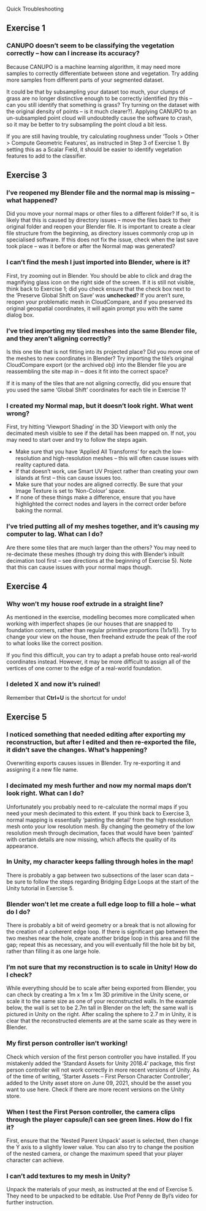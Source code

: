 ﻿Quick Troubleshooting
## Exercise 1
### CANUPO doesn’t seem to be classifying the vegetation correctly – how can I increase its accuracy?
Because CANUPO is a machine learning algorithm, it may need more samples to correctly differentiate between stone and vegetation. Try adding more samples from different parts of your segmented dataset. 

It could be that by subsampling your dataset too much, your clumps of grass are no longer distinctive enough to be correctly identified (try this – can you still identify that something is grass? Try turning on the dataset with the original density of points – is it much clearer?). Applying CANUPO to an un-subsampled point cloud will undoubtedly cause the software to crash, so it may be better to try subsampling the point cloud a bit less.

If you are still having trouble, try calculating roughness under ‘Tools > Other > Compute Geometric Features’, as instructed in Step 3 of Exercise 1. By setting this as a Scalar Field, it should be easier to identify vegetation features to add to the classifier.
## Exercise 3
### I’ve reopened my Blender file and the normal map is missing – what happened?
Did you move your normal maps or other files to a different folder? If so, it is likely that this is caused by directory issues – move the files back to their original folder and reopen your Blender file. It is important to create a clear file structure from the beginning, as directory issues commonly crop up in specialised software. If this does not fix the issue, check when the last save took place – was it before or after the Normal map was generated?
### I can’t find the mesh I just imported into Blender, where is it?
First, try zooming out in Blender. You should be able to click and drag the magnifying glass icon on the right side of the screen. If it is still not visible, think back to Exercise 1; did you check ensure that the check box next to the ‘Preserve Global Shift on Save’ was **unchecked**? If you aren’t sure, reopen your problematic mesh in CloudCompare, and if you preserved its original geospatial coordinates, it will again prompt you with the same dialog box.
### I’ve tried importing my tiled meshes into the same Blender file, and they aren’t aligning correctly?
Is this one tile that is not fitting into its projected place? Did you move one of the meshes to new coordinates in Blender? Try importing the tile’s original CloudCompare export (or the archived obj) into the Blender file you are reassembling the site map in – does it fit into the correct space? 

If it is many of the tiles that are not aligning correctly, did you ensure that you used the same ‘Global Shift’ coordinates for each tile in Exercise 1?
### I created my Normal map, but it doesn’t look right. What went wrong?
First, try hitting ‘Viewport Shading’ in the 3D Viewport with only the decimated mesh visible to see if the detail has been mapped on. If not, you may need to start over and try to follow the steps again. 

- Make sure that you have ‘Applied All Transforms’ for each the low-resolution and high-resolution meshes – this will often cause issues with reality captured data. 
- If that doesn’t work, use Smart UV Project rather than creating your own islands at first – this can cause issues too. 
- Make sure that your nodes are aligned correctly. Be sure that your Image Texture is set to ‘Non-Colour’ space. 
- If none of these things make a difference, ensure that you have highlighted the correct nodes and layers in the correct order before baking the normal. 
### I’ve tried putting all of my meshes together, and it’s causing my computer to lag. What can I do?
Are there some tiles that are much larger than the others? You may need to re-decimate these meshes (though try doing this with Blender’s inbuilt decimation tool first – see directions at the beginning of Exercise 5). Note that this can cause issues with your normal maps though.
## Exercise 4
### Why won’t my house roof extrude in a straight line?
As mentioned in the exercise, modelling becomes more complicated when working with imperfect shapes (ie our houses that are snapped to foundation corners, rather than regular primitive proportions (1x1x1)). Try to change your view on the house, then freehand extrude the peak of the roof to what looks like the correct position. 

If you find this difficult, you can try to adapt a prefab house onto real-world coordinates instead. However, it may be more difficult to assign all of the vertices of one corner to the edge of a real-world foundation.
### I deleted X and now it’s ruined!
Remember that **Ctrl+U** is the shortcut for undo!
## Exercise 5
### I noticed something that needed editing after exporting my reconstruction, but after I edited and then re-exported the file, it didn’t save the changes. What’s happening?
Overwriting exports causes issues in Blender. Try re-exporting it and assigning it a new file name. 
### I decimated my mesh further and now my normal maps don’t look right. What can I do?
Unfortunately you probably need to re-calculate the normal maps if you need your mesh decimated to this extent. If you think back to Exercise 3, normal mapping is essentially ‘painting the detail’ from the high resolution mesh onto your low resolution mesh. By changing the geometry of the low resolution mesh through decimation, faces that would have been ‘painted’ with certain details are now missing, which affects the quality of its appearance.
### In Unity, my character keeps falling through holes in the map!
There is probably a gap between two subsections of the laser scan data – be sure to follow the steps regarding Bridging Edge Loops at the start of the Unity tutorial in Exercise 5.
### Blender won’t let me create a full edge loop to fill a hole – what do I do?
There is probably a bit of weird geometry or a break that is not allowing for the creation of a coherent edge loop. If there is significant gap between the two meshes near the hole, create another bridge loop in this area and fill the gap; repeat this as necessary, and you will eventually fill the hole bit by bit, rather than filling it as one large hole. 
### I’m not sure that my reconstruction is to scale in Unity! How do I check?
While everything should be to scale after being exported from Blender, you can check by creating a 1m x 1m x 1m 3D primitive in the Unity scene, or scale it to the same size as one of your reconstructed walls. In the example below, the wall is set to be 2.7m tall in Blender on the left; the same wall is pictured in Unity on the right. After scaling the sphere to 2.7 m in Unity, it is clear that the reconstructed elements are at the same scale as they were in Blender.

### My first person controller isn’t working!
Check which version of the first person controller you have installed. If you mistakenly added the ‘Standard Assets for Unity 2018.4’ package, this first person controller will not work correctly in more recent versions of Unity. As of the time of writing, ‘Starter Assets – First Person Character Controller’, added to the Unity asset store on June 09, 2021, should be the asset you want to use here. Check if there are more recent versions on the Unity store.
### When I test the First Person controller, the camera clips through the player capsule/I can see green lines. How do I fix it?
First, ensure that the ‘Nested Parent Unpack’ asset is selected, then change the Y axis to a slightly lower value. You can also try to change the position of the nested camera, or change the maximum speed that your player character can achieve. 
### I can’t add textures to my mesh in Unity?
Unpack the materials of your mesh, as instructed at the end of Exercise 5. They need to be unpacked to be editable. Use Prof Penny de Byl’s video for further instruction.
